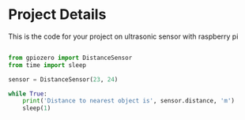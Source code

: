 # Project Details

This is the code for your project on ultrasonic sensor with raspberry pi

```python

from gpiozero import DistanceSensor
from time import sleep

sensor = DistanceSensor(23, 24)

while True:
    print('Distance to nearest object is', sensor.distance, 'm')
    sleep(1)
```

